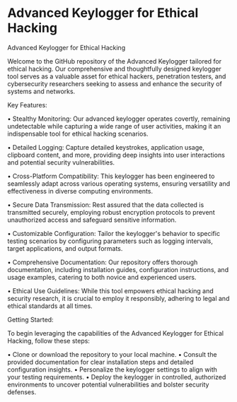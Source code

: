 # Advanced Keylogger for Ethical Hacking
  
Advanced Keylogger for Ethical Hacking

Welcome to the GitHub repository of the Advanced Keylogger tailored for ethical hacking. Our comprehensive and thoughtfully designed keylogger tool serves as a valuable asset for ethical hackers, penetration testers, and cybersecurity researchers seeking to assess and enhance the security of systems and networks.

Key Features:

•	Stealthy Monitoring: Our advanced keylogger operates covertly, remaining undetectable while capturing a wide range of user activities, making it an indispensable tool for ethical hacking scenarios.

•	Detailed Logging: Capture detailed keystrokes, application usage, clipboard content, and more, providing deep insights into user interactions and potential security vulnerabilities.

•	Cross-Platform Compatibility: This keylogger has been engineered to seamlessly adapt across various operating systems, ensuring versatility and effectiveness in diverse computing environments.

•	Secure Data Transmission: Rest assured that the data collected is transmitted securely, employing robust encryption protocols to prevent unauthorized access and safeguard sensitive information.

•	Customizable Configuration: Tailor the keylogger's behavior to specific testing scenarios by configuring parameters such as logging intervals, target applications, and output formats.

•	Comprehensive Documentation: Our repository offers thorough documentation, including installation guides, configuration instructions, and usage examples, catering to both novice and experienced users.

•	Ethical Use Guidelines: While this tool empowers ethical hacking and security research, it is crucial to employ it responsibly, adhering to legal and ethical standards at all times.

Getting Started:

To begin leveraging the capabilities of the Advanced Keylogger for Ethical Hacking, follow these steps:

•	Clone or download the repository to your local machine.
•	Consult the provided documentation for clear installation steps and detailed configuration insights.
•	Personalize the keylogger settings to align with your testing requirements.
•	Deploy the keylogger in controlled, authorized environments to uncover potential vulnerabilities and bolster security defenses.
